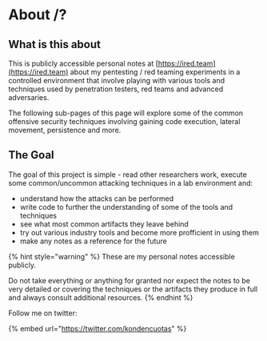# About /?

## What is this about

This is publicly accessible personal notes at [https://ired.team](https://ired.team) about my pentesting / red teaming experiments in a controlled environment that involve playing with various tools and techniques used by penetration testers,  red teams and advanced adversaries.

The following sub-pages of this page will explore some of the common offensive security techniques involving gaining code execution, lateral movement, persistence and more.

## The Goal

The goal of this project is simple - read other researchers work, execute some common/uncommon attacking techniques in a lab environment and:

* understand how the attacks can be performed
* write code to further the understanding of some of the tools and techniques
* see what most common artifacts they leave behind
* try out various industry tools and become more profficient in using them
* make any notes as a reference for the future

{% hint style="warning" %}
These are my personal notes accessible publicly.   
  
Do not take everything or anything for granted nor expect the notes to be very detailed or covering the techniques or the artifacts they produce in full and always consult additional resources.
{% endhint %}

Follow me on twitter:

{% embed url="https://twitter.com/kondencuotas" %}

